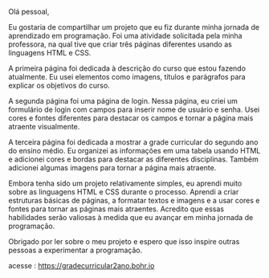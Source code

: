 Olá pessoal,

Eu gostaria de compartilhar um projeto que eu fiz durante minha jornada de aprendizado em programação. Foi uma atividade solicitada pela minha professora, na qual tive que criar três páginas diferentes usando as linguagens HTML e CSS.

A primeira página foi dedicada à descrição do curso que estou fazendo atualmente. Eu usei elementos como imagens, títulos e parágrafos para explicar os objetivos do curso.

A segunda página foi uma página de login. Nessa página, eu criei um formulário de login com campos para inserir nome de usuário e senha. Usei cores e fontes diferentes para destacar os campos e tornar a página mais atraente visualmente.

A terceira página foi dedicada a mostrar a grade curricular do segundo ano do ensino médio. Eu organizei as informações em uma tabela usando HTML e adicionei cores e bordas para destacar as diferentes disciplinas. Também adicionei algumas imagens para tornar a página mais atraente.

Embora tenha sido um projeto relativamente simples, eu aprendi muito sobre as linguagens HTML e CSS durante o processo. Aprendi a criar estruturas básicas de páginas, a formatar textos e imagens e a usar cores e fontes para tornar as páginas mais atraentes. Acredito que essas habilidades serão valiosas à medida que eu avançar em minha jornada de programação.

Obrigado por ler sobre o meu projeto e espero que isso inspire outras pessoas a experimentar a programação.

acesse : https://gradecurricular2ano.bohr.io
